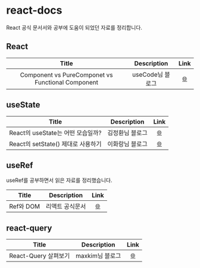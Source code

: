 # react-docs

React 공식 문서서와 공부에 도움이 되었던 자료를 정리합니다.

## React

|                       Title                       |   Description    |                                                                 Link                                                                 |
| :-----------------------------------------------: | :--------------: | :----------------------------------------------------------------------------------------------------------------------------------: |
| Component vs PureComponet vs Functional Component | useCode님 블로그 | <a href="https://usecode.pw/react-%EC%9D%B4%ED%95%B4-%EA%B8%B0%EC%B4%88-class-vs-pure-vs-function-component/" target="_blank">🌐</a> |

## useState

|               Title                |   Description   |                                          Link                                          |
| :--------------------------------: | :-------------: | :------------------------------------------------------------------------------------: |
| React의 useState는 어떤 모습일까?  | 김정환님 블로그 | <a href="https://leehwarang.github.io/2020/07/28/setState.html" target="_blank">🌐</a> |
| React의 setState() 제대로 사용하기 | 이화랑님 블로그 | <a href="https://leehwarang.github.io/2020/07/28/setState.html" target="_blank">🌐</a> |

## useRef

useRef를 공부하면서 읽은 자료를 정리했습니다.

|   Title   |   Description   |                                        Link                                        |
| :-------: | :-------------: | :--------------------------------------------------------------------------------: |
| Ref와 DOM | 리액트 공식문서 | <a href="https://ko.reactjs.org/docs/refs-and-the-dom.html" target="_blank">🌐</a> |

## react-query

|        Title         |   Description   |                                         Link                                          |
| :------------------: | :-------------: | :-----------------------------------------------------------------------------------: |
| React-Query 살펴보기 | maxkim님 블로그 | <a href="https://maxkim-j.github.io/posts/react-query-preview" target="_blank">🌐</a> |
